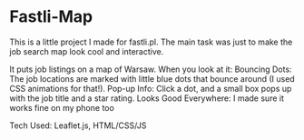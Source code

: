 # Fastli-Map
This is a little project I made for fastli.pl.
The main task was just to make the job search map look cool and interactive.

It puts job listings on a map of Warsaw. When you look at it:
Bouncing Dots: The job locations are marked with little blue dots that bounce around (I used CSS animations for that!).
Pop-up Info: Click a dot, and a small box pops up with the job title and a star rating.
Looks Good Everywhere: I made sure it works fine on my phone too

Tech Used:
Leaflet.js, HTML/CSS/JS
